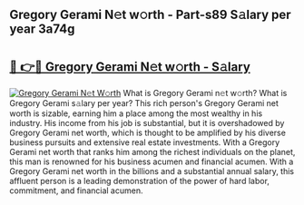 ## Gregory Gerami N𝚎t w𝚘rth - Part-s89 S𝚊lary per year 3a74g

# <h2><a href="http://gc4naz.nevu.top/?p=Gregory+Gerami">🔗 👉🔴 Gregory Gerami N𝚎t w𝚘rth - S𝚊lary</a></h2>

[![Gregory Gerami N𝚎t W𝚘rth](https://i.imgur.com/Oavwk0R.jpeg)](http://gc4naz.nevu.top/?p=Gregory+Gerami)
What is Gregory Gerami n𝚎t w𝚘rth? What is Gregory Gerami s𝚊lary per year?
This rich person's Gregory Gerami net worth is sizable, earning him a place among the most wealthy in his industry. His income from his job is substantial, but it is overshadowed by Gregory Gerami net worth, which is thought to be amplified by his diverse business pursuits and extensive real estate investments. With a Gregory Gerami net worth that ranks him among the richest individuals on the planet, this man is renowned for his business acumen and financial acumen. With a Gregory Gerami net worth in the billions and a substantial annual salary, this affluent person is a leading demonstration of the power of hard labor, commitment, and financial acumen.
